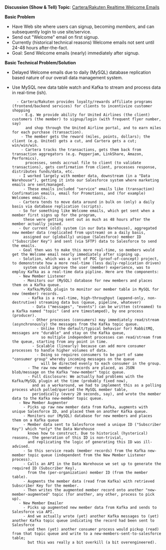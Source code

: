 **Discussion (Show & Tell) Topic**: <ins>Cartera/Rakuten Realtime Welcome Emails</ins>

**Basic Problem**

* Have Web site where users can signup, becoming _members_, and can subsequently login to use site/service.
* Send out "Welcome" email on first signup.
* Currently (historical technical reasons) Welcome emails not sent until 24-48 hours after-the-fact.
* Goal: Send Welcome emails (nearly) immediately after signup.

**Basic Technical Problem/Solution**

* Delayed Welcome emails due to daily (MySQL) database replication based nature of our overall data management system.
* Use MySQL new data table watch and Kafka to stream and process data in real-time (ish).

        - Cartera/Rakuten provides loyalty/rewards affiliate programs (frontend/backend services) for clients to incentivize customer shopping 
          - E.g. We provide ability for United Airlines (the client) customers (the member) to signup/login (with frequent flyer number, say)
            and shop through the United Airline portal, and to earn miles for each purchase (transaction).
          - The member gets the reward (miles, points, dollars); the client (e.g. United) gets a cut, and Cartera gets a cut; win/win/win.
          - Cartera tracks the transactions, gets them back from transaction aggregators (e.g. Pepperjam, LinkShare, Amazon, Performics),
            processes, sends accrual file to client (to validate transactions), gets confirmation from client, processes response, distributes funds/data, etc.
         - I worked largely with member data, downstream (in a "Data Warehouse"), getting it into our Salesforce system where marketing emails are sent/managed.
           - These emails included "service" emails like (transaction) Confirmation emails, email for Promotions, and (for example) Welcomes emails.
         - Cartera tends to move data around in bulk on (only) a daily basis via database replication (scripts).
         - So for something like Welcome emails, which get sent when a member first signs up for the program,
           these were getting sent out as much as 48 hours after the member actually joined.
         - Our current (old) system (in our Data Warehouse), aggregated new member data (replicated from upstream) on a daily basis,
           assigned our (globally) unique (Salesforce) member ID ("Subscriber Key") and sent (via SFTP) data to Salesforce to send the emails.
         - Goal then was to make this more real-time, so members would get the Welcome email nearly immediately after signing up.
         - Solution, which was a sort of POC (proof-of-concept) project, to demonstrate how a more real-time (less daily-replication driven)
           system could improve the user (member) experience, was to employ Kafka as a real-time data pipline. Here are the components:
         - New Member Listener
           - Monitors our (MySQL) database for new members and places them on a Kafka queue.
           - Kafka/MySQL plugin to monitor our member table in MySQL for new (member) records.
             - Kafka is a real-time, high-throughput (append-only, non-destrutive) streaming data bus (queue, pipeline, whatever)
               - Data ("messages", "events") can be written (streamed) to a Kafka named "topic" (and are timestamped), by one process (producer).
               - Other processes (consumers) may immediately read/stream (asynchronously) the messages from the Kafka topic queue.
                 - Unlike (the default/typical behavior for) RabbitMQ, messages are "durable" and stay on the Kafka queue,
                   so multiple independent processes can read/stream from the queue, starting from any point in time.
               - Scalable (linearly) because can add more consumer processes to handle higher volumes of data.
                 - Doing so requires consumers to be part of same "consumer group" whereby incoming messages on the queue
                   will be directed evenly to each consumer in the group.
             - The raw new member records are placed, as JSON blob/message on the Kafka "new-member" topic queue.
             - Full disclosure: We actually had problems with the Kafka/MySQL plugin at the time (probably fixed now),
               and as a workaround, we had to implement this as a polling process which polled/queried the MySQL member table,
               periodically (every 20 seconds, say), and wrote the member data to the Kafka new-member topic queue.
         - New Member Augmenter
           - Picks up raw new member data from Kafka, augments with unique Salesforce ID, and placed them on another Kafka queue.
           - Monitors our (MySQL) database for new members and places them on a Kafka queue
           - Member data sent to Salesforce need a unique ID ("Subscriber Key") which *only* the Data Warehouse
             knows how to construct. Due to historical (hysterical) reasons, the generation of this ID is non-trivial,
             and replicating the logic of generating this ID was ill-advised.
           - So this service reads (member records) from the Kafka new-member topic queue (independent from the New Member Listener process).
           - Calls an API in the Data Warehouse we set up to generate the required ID (Subscriber Key),
             from the (per-organization) member ID (from the member table).
           - Augments the member data (read from Kafka) with retrieved Subscriber Key for the member.
           - Then writes the augmented member record onto another "new-member-augmented" topic (for another, any other, process to pick up).
         - New Member Emailer
           - Picks up augmented new member data from Kafka and sends to Salesforce via API.
           - And we actually wrote (yet) another Kafka messages to (yet) another Kafka topic queue indicating the record had been sent to Salesforce
             and then (yet) another consumer process would pickup (read) from that topic queue and write to a new-members-sent-to-salesforce table;
             but this was really a bit overkill (a bit overengineered).

